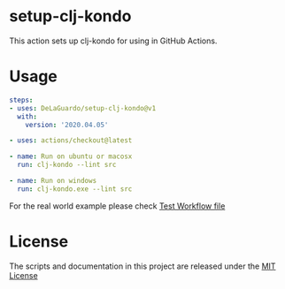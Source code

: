 # setup-clj-kondo

This action sets up clj-kondo for using in GitHub Actions.

# Usage

```yaml
steps:
- uses: DeLaGuardo/setup-clj-kondo@v1
  with:
    version: '2020.04.05'

- uses: actions/checkout@latest

- name: Run on ubuntu or macosx
  run: clj-kondo --lint src

- name: Run on windows
  run: clj-kondo.exe --lint src
```

For the real world example please check [Test Workflow file](https://github.com/DeLaGuardo/setup-clj-kondo/blob/master/.github/workflows/test.yml)

# License

The scripts and documentation in this project are released under the [MIT License](LICENSE)
